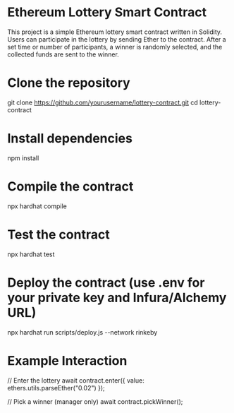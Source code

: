 # Ethereum Lottery Smart Contract

This project is a simple Ethereum lottery smart contract written in Solidity. Users can participate in the lottery by sending Ether to the contract. After a set time or number of participants, a winner is randomly selected, and the collected funds are sent to the winner.

# Clone the repository
git clone https://github.com/yourusername/lottery-contract.git
cd lottery-contract

# Install dependencies
npm install

# Compile the contract
npx hardhat compile

# Test the contract
npx hardhat test

# Deploy the contract (use .env for your private key and Infura/Alchemy URL)
npx hardhat run scripts/deploy.js --network rinkeby

# Example Interaction

// Enter the lottery
await contract.enter({ value: ethers.utils.parseEther("0.02") });

// Pick a winner (manager only)
await contract.pickWinner();